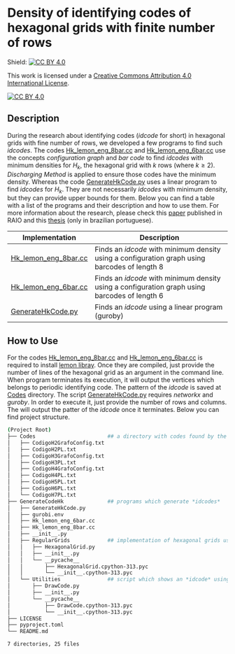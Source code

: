 # Density of identifying codes of hexagonal grids with finite number of rows
Shield: [![CC BY 4.0][cc-by-shield]][cc-by]

This work is licensed under a
[Creative Commons Attribution 4.0 International License][cc-by].

[![CC BY 4.0][cc-by-image]][cc-by]

[cc-by]: http://creativecommons.org/licenses/by/4.0/
[cc-by-image]: https://i.creativecommons.org/l/by/4.0/88x31.png
[cc-by-shield]: https://img.shields.io/badge/License-CC%20BY%204.0-lightgrey.svg


## Description
During the research about identifying codes (*idcode* for short) in
hexagonal grids with fine number of rows, we developed a few programs to
find such *idcodes*. The codes
[Hk_lemon_eng_8bar.cc](GenerateCodeHk/Hk_lemon_eng_8bar.cc)
and
[Hk_lemon_eng_6bar.cc](GenerateCodeHk/Hk_lemon_eng_6bar.cc)
use the concepts *configuration graph* and *bar code* to find *idcodes*
with minimum densities for $H_k$, the hexagonal grid with $k$ rows
(where $k \geq 2$). *Discharging Method* is applied to ensure those
codes have the minimum density. Whereas the code
[GenerateHkCode.py](GenerateCodeHk/GenerateHkCode.py)
uses a linear program to find *idcodes* for $H_k$. They are not
necessarily *idcodes* with minimum density, but they can provide upper
bounds for them. Below you can find a table with a list of the programs
and their description and how to use them. For more information about
the research, please check this
[paper](https://www.rairo-ro.org/articles/ro/abs/2024/02/ro230161/ro230161.html)
published in RAIO and this
[thesis](https://www.teses.usp.br/teses/disponiveis/45/45134/tde-18092024-200458/pt-br.php)
(only in brazilian portuguese).


| Implementation | Description |
| ----------- | ----------- |
| [Hk_lemon_eng_8bar.cc](GenerateCodeHk/Hk_lemon_eng_8bar.cc) | Finds an *idcode* with minimum density using a configuration graph using barcodes of length 8 |
| [Hk_lemon_eng_6bar.cc](GenerateCodeHk/Hk_lemon_eng_6bar.cc) | Finds an *idcode* with minimum density using a configuration graph using barcodes of length 6 |
| [GenerateHkCode.py](GenerateCodeHk/GenerateHkCode.py) | Finds an *idcode* using a linear program (guroby) |


## How to Use
For the codes
[Hk_lemon_eng_8bar.cc](GenerateCodeHk/Hk_lemon_eng_8bar.cc)
and
[Hk_lemon_eng_6bar.cc](GenerateCodeHk/Hk_lemon_eng_6bar.cc)
is required to install [lemon
libray](https://lemon.cs.elte.hu/trac/lemon). Once they are compiled,
just provide the number of lines of the hexagonal grid as an argument in
the command line. When program terminates its execution, it will output
the vertices which belongs to periodic identifying code. The pattern of
the *idcode* is saved at [Codes](Codes) directory. The script
[GenerateHkCode.py](GenerateCodeHk/GenerateHkCode.py)
requires *networkx* and *guroby*. In order to execute it, just provide
the number of rows and columns. The will output the patter of the
*idcode* once it terminates. Below you can find project structure.

```bash
(Project Root)
├── Codes                       ## a directory with codes found by the program
│   ├── CodigoH2GrafoConfig.txt
│   ├── CodigoH2PL.txt
│   ├── CodigoH3GrafoConfig.txt
│   ├── CodigoH3PL.txt
│   ├── CodigoH4GrafoConfig.txt
│   ├── CodigoH4PL.txt
│   ├── CodigoH5PL.txt
│   ├── CodigoH6PL.txt
│   └── CodigoH7PL.txt
├── GenerateCodeHk              ## programs which generate *idcodes*
│   ├── GenerateHkCode.py
│   ├── gurobi.env
│   ├── Hk_lemon_eng_6bar.cc
│   ├── Hk_lemon_eng_8bar.cc
│   ├── __init__.py
│   ├── RegularGrids            ## implementation of hexagonal grids using networkx
│   │   ├── HexagonalGrid.py
│   │   ├── __init__.py
│   │   └── __pycache__
│   │       ├── HexagonalGrid.cpython-313.pyc
│   │       └── __init__.cpython-313.pyc
│   └── Utilities               ## script which shows an *idcode* using matplotlib
│       ├── DrawCode.py
│       ├── __init__.py
│       └── __pycache__
│           ├── DrawCode.cpython-313.pyc
│           └── __init__.cpython-313.pyc
├── LICENSE
├── pyproject.toml
└── README.md

7 directories, 25 files
```
